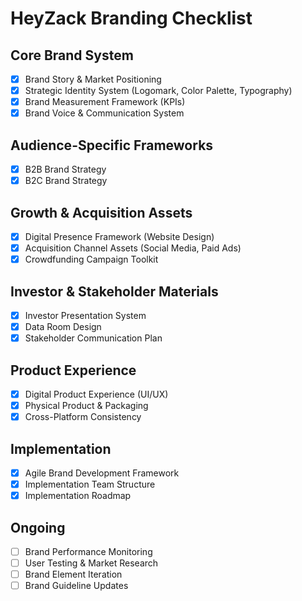 # HeyZack Branding Checklist

## Core Brand System

- [x] Brand Story & Market Positioning
- [x] Strategic Identity System (Logomark, Color Palette, Typography)
- [x] Brand Measurement Framework (KPIs)
- [x] Brand Voice & Communication System

## Audience-Specific Frameworks

- [x] B2B Brand Strategy
- [x] B2C Brand Strategy

## Growth & Acquisition Assets

- [x] Digital Presence Framework (Website Design)
- [x] Acquisition Channel Assets (Social Media, Paid Ads)
- [x] Crowdfunding Campaign Toolkit

## Investor & Stakeholder Materials

- [x] Investor Presentation System
- [x] Data Room Design
- [x] Stakeholder Communication Plan

## Product Experience

- [x] Digital Product Experience (UI/UX)
- [x] Physical Product & Packaging
- [x] Cross-Platform Consistency

## Implementation

- [x] Agile Brand Development Framework
- [x] Implementation Team Structure
- [x] Implementation Roadmap

## Ongoing

- [ ] Brand Performance Monitoring
- [ ] User Testing & Market Research
- [ ] Brand Element Iteration
- [ ] Brand Guideline Updates

